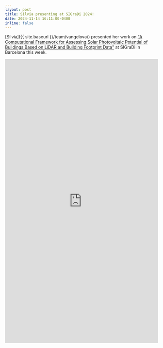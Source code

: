 ```yaml
---
layout: post
title: Silvia presenting at SIGraDi 2024!
date: 2024-11-14 16:11:00-0400
inline: false
---
```


[Silvia]({{ site.baseurl }}/team/vangelova/) presented her work on ["A Computational Framework for Assessing Solar Photovoltaic Potential of Buildings Based on LiDAR and Building Footprint Data"](https://github.com/SustainableUrbanSystemsLab/CP-SIGRADI2024-Assessing-Solar-Potential-of-Buildings-Using-LiDAR-and-Footprint-Data) at SIGraDi in Barcelona this week.

<div>
    <iframe src="https://www.linkedin.com/embed/feed/update/urn:li:share:7262905135545151489" height="936" width="504" frameborder="0" allowfullscreen="" title="Embedded post"></iframe>
</div>